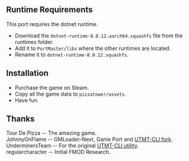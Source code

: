 ## Runtime Requirements
This port requires the dotnet runtime.

- Download the `dotnet-runtime-8.0.12.aarch64.squashfs` file from the runtimes folder.
- Add it to `PortMaster/libs` where the other runtimes are located.
- Rename it to `dotnet-runtime-8.0.12.squashfs`.

## Installation
- Purchase the game on Steam.
- Copy all the game data to `pizzatower/assets`.
- Have fun.

## Thanks
Tour De Pizza -- The amazing game.  
JohnnyOnFlame -- GMLoader-Next, Game Port and [UTMT-CLI fork](https://github.com/JohnnyonFlame/UTMT-PortMaster).  
UnderminersTeam -- For the original [UTMT-CLI utility](https://github.com/UnderminersTeam/UndertaleModTool).  
regularcharacter -- Initial FMOD Research.
